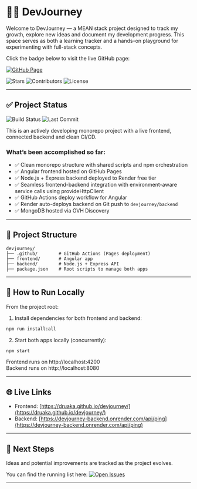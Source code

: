# 🧑‍💻 DevJourney

Welcome to DevJourney — a MEAN stack project designed to track my growth, explore new ideas and document my development progress. This space serves as both a learning tracker and a hands-on playground for experimenting with full-stack concepts.

Click the badge below to visit the live GitHub page:

[![GitHub Page](https://img.shields.io/github/deployments/Druaka/devjourney/github-pages?label=GitHub%20Page)](https://druaka.github.io/devjourney/)

<picture><img src="https://img.shields.io/github/stars/Druaka/devjourney?style=social&label=Stars" alt="Stars"></picture>
<picture><img src="https://img.shields.io/github/contributors/Druaka/devjourney?label=Contributors" alt="Contributors"></picture>
<picture><img src="https://img.shields.io/github/license/Druaka/devjourney?label=License" alt="License"></picture>

---

## ✅ Project Status

<picture><img src="https://img.shields.io/github/actions/workflow/status/Druaka/devjourney/deploy-frontend.yml?branch=main&label=Build%20Status" alt="Build Status"></picture>
<picture><img src="https://img.shields.io/github/last-commit/Druaka/devjourney?label=Last%20Commit" alt="Last Commit"></picture>

This is an actively developing monorepo project with a live frontend, connected backend and clean CI/CD.

### What’s been accomplished so far:

- ✅ Clean monorepo structure with shared scripts and npm orchestration
- ✅ Angular frontend hosted on GitHub Pages
- ✅ Node.js + Express backend deployed to Render free tier
- ✅ Seamless frontend-backend integration with environment-aware service calls using provideHttpClient
- ✅ GitHub Actions deploy workflow for Angular
- ✅ Render auto-deploys backend on Git push to `devjourney/backend`
- ✅ MongoDB hosted via OVH Discovery

---

## 📂 Project Structure

```
devjourney/
├── .github/        # GitHub Actions (Pages deployment)
├── frontend/       # Angular app
├── backend/        # Node.js + Express API
├── package.json    # Root scripts to manage both apps
```

---

## 🔧 How to Run Locally

From the project root:

1. Install dependencies for both frontend and backend:

```bash
npm run install:all
```

2. Start both apps locally (concurrently):

```bash
npm start
```

Frontend runs on http://localhost:4200  
Backend runs on http://localhost:8080

---

## 🌐 Live Links

- Frontend: [https://druaka.github.io/devjourney/](https://druaka.github.io/devjourney/)
- Backend: [https://devjourney-backend.onrender.com/api/ping](https://devjourney-backend.onrender.com/api/ping)

---

## 🚧 Next Steps

Ideas and potential improvements are tracked as the project evolves. 

You can find the running list here: [![Open Issues](https://img.shields.io/github/issues/Druaka/devjourney?color=6f42c1&logo=github&style=flat)](https://github.com/Druaka/devjourney/issues)

---
